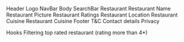 Header
    Logo
    NavBar
Body
    SearchBar
    Restaurant
        Restaurant Name
        Restaurant Picture
        Restaurant Ratings
        Restaurant Location
        Restaurant Cuisine
        Restaurant Cuisine
Footer
    T&C
    Contact details
    Privacy

Hooks
    Filtering top rated restaurant (rating more than 4*)